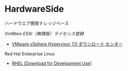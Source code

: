 # HardwareSide
ハードウエア開発ナレッジベース

*VmWare ESXi（無償版）ライセンス登録*

* [VMware vSphere Hypervisor 7.0 ダウンロード センター](https://my.vmware.com/jp/web/vmware/evalcenter)

Red Hat Enterprise Linux
* [RHEL [Download for Development Use]](https://developers.redhat.com/products/rhel/download)
